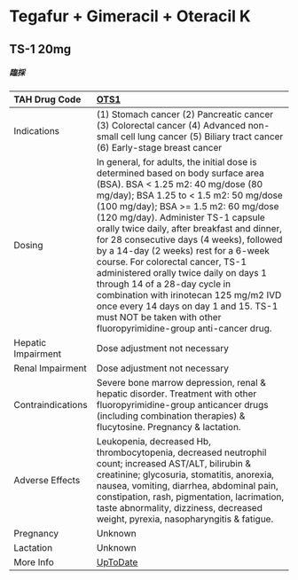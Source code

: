# Tegafur + Gimeracil + Oteracil K

## TS-1 20mg

##### 臨採

| TAH Drug Code      | [OTS1](https://www.tahsda.org.tw/drugs/hissearch.php?drug_code=OTS1)                                                                                                                                                                                                                                                                                                                                                                                                                                                                                                                                                                                      |
|:-------------------|:----------------------------------------------------------------------------------------------------------------------------------------------------------------------------------------------------------------------------------------------------------------------------------------------------------------------------------------------------------------------------------------------------------------------------------------------------------------------------------------------------------------------------------------------------------------------------------------------------------------------------------------------------------|
| Indications        | (1) Stomach cancer (2) Pancreatic cancer (3) Colorectal cancer (4) Advanced non-small cell lung cancer (5) Biliary tract cancer (6) Early-stage breast cancer                                                                                                                                                                                                                                                                                                                                                                                                                                                                                             |
| Dosing             | In general, for adults, the initial dose is determined based on body surface area (BSA). BSA < 1.25 m2: 40 mg/dose (80 mg/day); BSA 1.25 to < 1.5 m2: 50 mg/dose (100 mg/day); BSA >= 1.5 m2: 60 mg/dose (120 mg/day). Administer TS-1 capsule orally twice daily, after breakfast and dinner, for 28 consecutive days (4 weeks), followed by a 14-day (2 weeks) rest for a 6-week course. For colorectal cancer, TS-1 administered orally twice daily on days 1 through 14 of a 28-day cycle in combination with irinotecan 125 mg/m2 IVD once every 14 days on day 1 and 15. TS-1 must NOT be taken with other fluoropyrimidine-group anti-cancer drug. |
| Hepatic Impairment | Dose adjustment not necessary                                                                                                                                                                                                                                                                                                                                                                                                                                                                                                                                                                                                                             |
| Renal Impairment   | Dose adjustment not necessary                                                                                                                                                                                                                                                                                                                                                                                                                                                                                                                                                                                                                             |
| Contraindications  | Severe bone marrow depression, renal & hepatic disorder. Treatment with other fluoropyrimidine-group anticancer drugs (including combination therapies) & flucytosine. Pregnancy & lactation.                                                                                                                                                                                                                                                                                                                                                                                                                                                             |
| Adverse Effects    | Leukopenia, decreased Hb, thrombocytopenia, decreased neutrophil count; increased AST/ALT, bilirubin & creatinine; glycosuria, stomatitis, anorexia, nausea, vomiting, diarrhea, abdominal pain, constipation, rash, pigmentation, lacrimation, taste abnormality, dizziness, decreased weight, pyrexia, nasopharyngitis & fatigue.                                                                                                                                                                                                                                                                                                                       |
| Pregnancy          | Unknown                                                                                                                                                                                                                                                                                                                                                                                                                                                                                                                                                                                                                                                   |
| Lactation          | Unknown                                                                                                                                                                                                                                                                                                                                                                                                                                                                                                                                                                                                                                                   |
| More Info          | [UpToDate](https://www.uptodate.com/contents/tegafur-and-gimeracil-and-oteracil-k-drug-information)                                                                                                                                                                                                                                                                                                                                                                                                                                                                                                                                                       |

